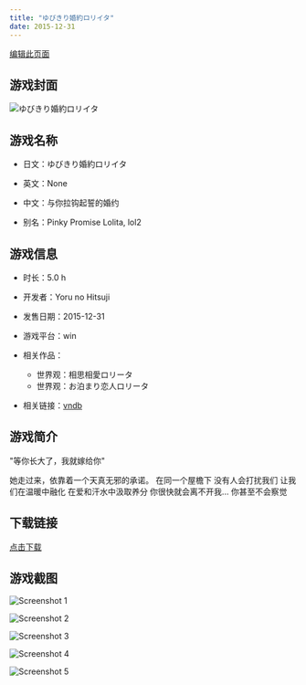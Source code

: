 ```yaml
---
title: "ゆびきり婚約ロリイタ"
date: 2015-12-31
---
```

[编辑此页面](https://github.com/ACG-3/ADV3-source/blob/main/source/_posts/%E3%82%86%E3%81%B3%E3%81%8D%E3%82%8A%E5%A9%9A%E7%B4%84%E3%83%AD%E3%83%AA%E3%82%A4%E3%82%BF.md)

## 游戏封面

![ゆびきり婚約ロリイタ](https%3A//pan.timero.xyz/onedrive/img_lib_001/%E3%82%86%E3%81%B3%E3%81%8D%E3%82%8A%E5%A9%9A%E7%B4%84%E3%83%AD%E3%83%AA%E3%82%A4%E3%82%BF_cover.avif)


## 游戏名称

- 日文：ゆびきり婚約ロリイタ
- 英文：None
- 中文：与你拉钩起誓的婚约

- 别名：Pinky Promise Lolita, lol2


## 游戏信息

- 时长：5.0 h
- 开发者：Yoru no Hitsuji
- 发售日期：2015-12-31
- 游戏平台：win
- 相关作品：
   - 世界观：相思相愛ロリータ
   - 世界观：お泊まり恋人ロリータ

- 相关链接：[vndb](https://vndb.org/v18874)


## 游戏简介

"等你长大了，我就嫁给你"

她走过来，依靠着一个天真无邪的承诺。
在同一个屋檐下 没有人会打扰我们
让我们在温暖中融化 在爱和汗水中汲取养分
你很快就会离不开我...
你甚至不会察觉


## 下载链接

[点击下载](https://pan.timero.xyz/onedrive/adv_lib_001/%E3%82%86%E3%81%B3%E3%81%8D%E3%82%8A%E5%A9%9A%E7%B4%84%E3%83%AD%E3%83%AA%E3%82%A4%E3%82%BF)


## 游戏截图


![Screenshot 1](https%3A//pan.timero.xyz/onedrive/img_lib_001/%E3%82%86%E3%81%B3%E3%81%8D%E3%82%8A%E5%A9%9A%E7%B4%84%E3%83%AD%E3%83%AA%E3%82%A4%E3%82%BF_Screenshot_1.avif)

![Screenshot 2](https%3A//pan.timero.xyz/onedrive/img_lib_001/%E3%82%86%E3%81%B3%E3%81%8D%E3%82%8A%E5%A9%9A%E7%B4%84%E3%83%AD%E3%83%AA%E3%82%A4%E3%82%BF_Screenshot_2.avif)

![Screenshot 3](https%3A//pan.timero.xyz/onedrive/img_lib_001/%E3%82%86%E3%81%B3%E3%81%8D%E3%82%8A%E5%A9%9A%E7%B4%84%E3%83%AD%E3%83%AA%E3%82%A4%E3%82%BF_Screenshot_3.avif)

![Screenshot 4](https%3A//pan.timero.xyz/onedrive/img_lib_001/%E3%82%86%E3%81%B3%E3%81%8D%E3%82%8A%E5%A9%9A%E7%B4%84%E3%83%AD%E3%83%AA%E3%82%A4%E3%82%BF_Screenshot_4.avif)

![Screenshot 5](https%3A//pan.timero.xyz/onedrive/img_lib_001/%E3%82%86%E3%81%B3%E3%81%8D%E3%82%8A%E5%A9%9A%E7%B4%84%E3%83%AD%E3%83%AA%E3%82%A4%E3%82%BF_Screenshot_5.avif)

